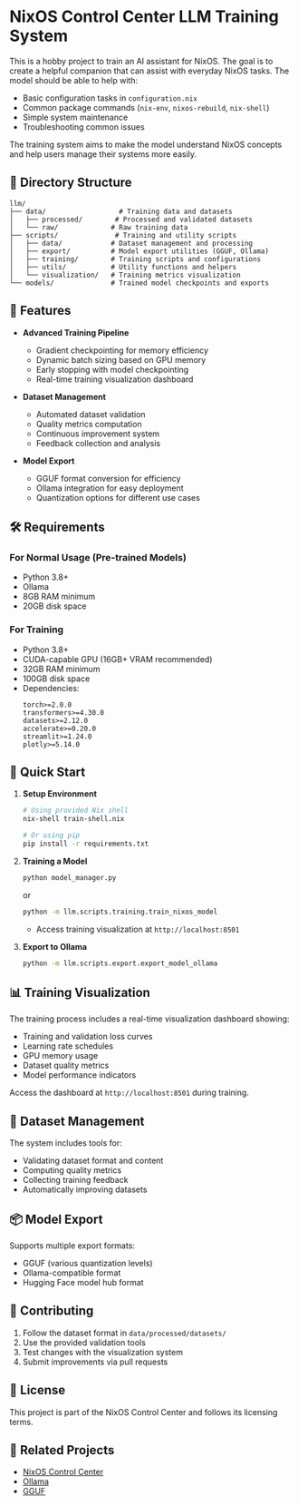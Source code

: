 # NixOS Control Center LLM Training System

This is a hobby project to train an AI assistant for NixOS. The goal is to create a helpful companion that can assist with everyday NixOS tasks. The model should be able to help with:

- Basic configuration tasks in `configuration.nix`
- Common package commands (`nix-env`, `nixos-rebuild`, `nix-shell`)
- Simple system maintenance
- Troubleshooting common issues

The training system aims to make the model understand NixOS concepts and help users manage their systems more easily.

## 📁 Directory Structure

```
llm/
├── data/                  # Training data and datasets
│   ├── processed/        # Processed and validated datasets
│   └── raw/             # Raw training data
├── scripts/              # Training and utility scripts
│   ├── data/            # Dataset management and processing
│   ├── export/          # Model export utilities (GGUF, Ollama)
│   ├── training/        # Training scripts and configurations
│   ├── utils/           # Utility functions and helpers
│   └── visualization/   # Training metrics visualization
└── models/              # Trained model checkpoints and exports
```

## 🚀 Features

- **Advanced Training Pipeline**
  - Gradient checkpointing for memory efficiency
  - Dynamic batch sizing based on GPU memory
  - Early stopping with model checkpointing
  - Real-time training visualization dashboard

- **Dataset Management**
  - Automated dataset validation
  - Quality metrics computation
  - Continuous improvement system
  - Feedback collection and analysis

- **Model Export**
  - GGUF format conversion for efficiency
  - Ollama integration for easy deployment
  - Quantization options for different use cases

## 🛠️ Requirements

### For Normal Usage (Pre-trained Models)
- Python 3.8+
- Ollama
- 8GB RAM minimum
- 20GB disk space

### For Training
- Python 3.8+
- CUDA-capable GPU (16GB+ VRAM recommended)
- 32GB RAM minimum
- 100GB disk space
- Dependencies:
  ```
  torch>=2.0.0
  transformers>=4.30.0
  datasets>=2.12.0
  accelerate>=0.20.0
  streamlit>=1.24.0
  plotly>=5.14.0
  ```

## 🚦 Quick Start

1. **Setup Environment**
   ```bash
   # Using provided Nix shell
   nix-shell train-shell.nix
   
   # Or using pip
   pip install -r requirements.txt
   ```

2. **Training a Model**

   ```bash
   python model_manager.py
   ```
   or 

   ```bash
   python -m llm.scripts.training.train_nixos_model
   ```
   - Access training visualization at `http://localhost:8501`

3. **Export to Ollama**
   ```bash
   python -m llm.scripts.export.export_model_ollama
   ```

## 📊 Training Visualization

The training process includes a real-time visualization dashboard showing:
- Training and validation loss curves
- Learning rate schedules
- GPU memory usage
- Dataset quality metrics
- Model performance indicators

Access the dashboard at `http://localhost:8501` during training.

## 🔄 Dataset Management

The system includes tools for:
- Validating dataset format and content
- Computing quality metrics
- Collecting training feedback
- Automatically improving datasets

## 📦 Model Export

Supports multiple export formats:
- GGUF (various quantization levels)
- Ollama-compatible format
- Hugging Face model hub format

## 🤝 Contributing

1. Follow the dataset format in `data/processed/datasets/`
2. Use the provided validation tools
3. Test changes with the visualization system
4. Submit improvements via pull requests

## 📝 License

This project is part of the NixOS Control Center and follows its licensing terms.

## 🔗 Related Projects

- [NixOS Control Center](https://github.com/fr4iser90/NixOsControlCenter)
- [Ollama](https://github.com/ollama/ollama)
- [GGUF](https://github.com/ggerganov/ggml)
